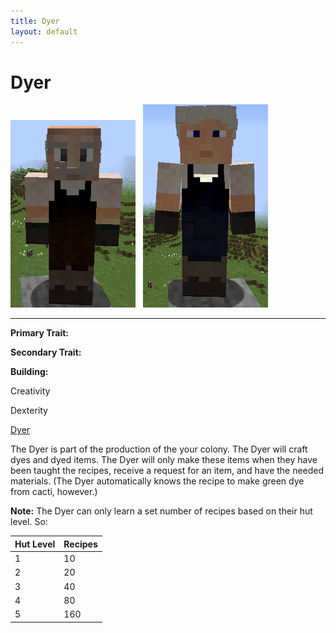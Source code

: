 ```yaml
---
title: Dyer
layout: default
---
```

# Dyer

<div class="infobox box text-center">
<img src="../../assets/images/workers/dyer_m.png" alt="Dyer Male" />&nbsp;&nbsp;&nbsp;<img src="../../assets/images/workers/dyer_f.png" alt="Dyer Female" />
<hr />
  <div class="row section-text text-left">
    <div class="col">
      <p><strong>Primary Trait:</strong></p>
      <p><strong>Secondary Trait:</strong></p>
      <p><strong>Building:</strong></p>
    </div>
    <div class="col">
      <p class="traitp">Creativity</p>
      <p class="traits">Dexterity</p>
      <p><a href="../buildings/dyer">Dyer</a></p>
    </div>
  </div>
</div>

The Dyer is part of the production of the your colony. The Dyer will craft dyes and dyed items. The Dyer will only make these items when they have been taught the recipes, receive a request for an item, and have the needed materials. (The Dyer automatically knows the recipe to make green dye from cacti, however.)

**Note:** The Dyer can only learn a set number of recipes based on their hut level. So:

| Hut Level | Recipes |
| --------- | ------- |
| 1         | 10      |
| 2         | 20      |
| 3         | 40      |
| 4         | 80      |
| 5         | 160     |
